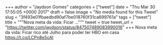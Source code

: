 
+++
author = "Jaydson Gomes"
categories = ["tweet"]
date = "Thu Mar 30 17:55:05 +0000 2017"
draft = false
image = "No media found for this Tweet"
slug = "3f493e01fbaedbd90af7be018760f31ca699761a"
tags = ["tweet"]
title = """Nova meta da vida: Ficar ..."""
tweet = true
tweet_url = "https://twitter.com/jaydson/status/847507489083990016"
+++
Nova meta da vida: Ficar rico até Julho para poder ter HBO em casa https://t.co/LCPn8e5cAI
